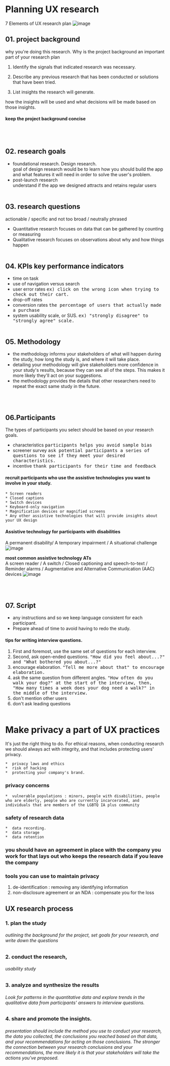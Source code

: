 # Planning UX research 

7 Elements of UX research plan
![image](https://github.com/minj2/ux-study/blob/b2dd5595f16c68bbb66442863587dad78a53779c/CRS4-01-Planning-UX-research-studies/mjlee/images/224575369-c7a86562-8209-41cc-8825-dc30bc4eaeeb.png)

## 01. project background
  why you're doing this research. Why is the project background an important part of your research plan
  01. Identify the signals that indicated research was necessary. 

  02. Describe any previous research that has been conducted or solutions that have been tried. 
  03. List insights the research will generate. 

how the insights will be used and what decisions will be made based on those insights. 
#### keep the project background concise  
<br/><br/>
## 02. research goals 
- foundational research. Design research.<br/>
goal of design research would be to learn how you should build the app and what features it will need in order to solve the user's problem.
- post-launch research <br/>
understand if the app we designed attracts and retains regular users
<br/><br/>
## 03. research questions
actionable / specific and not too broad / neutrally phrased 
-  Quantitative research focuses on data that can be gathered by counting or measuring 
-    Qualitative research focuses on observations about why and how things happen
<br/><br/>
## 04. KPIs key performance indicators
  *  time on task
  *  use of navigation versus search
  *  user error rates <kbd> ex) click on the wrong icon when trying to check out their cart. 
  *  drop-off rates
  *  conversion rates  <kbd> the percentage of users that actually made a purchase
  *  system usability scale, or SUS. <kbd> ex)  "strongly disagree" to "strongly agree" scale. 
 <br/><br/>
## 05. Methodology
- the methodology informs your stakeholders of what will happen during the study, how long the study is, and where it will take place. 
- detailing your methodology will give stakeholders more confidence in your study's results, because they can see all of the steps. This makes it more likely they'll act on your suggestions. 
- the methodology provides the details that other researchers need to repeat the exact same study in the future.

<br/><br/>
## 06.Participants
  The types of participants you select should be based on your research goals.
  - characteristics <kbd>participants helps you avoid sample bias
  - screener survey  <kbd> ask potential participants a series of questions to see if they meet your desired characteristics.
  - incentive <kbd>  thank participants for their time and feedback
  
 #### recruit participants who use the assistive technologies you want to involve in your study.
    * Screen readers
    * Closed captions
    * Switch devices
    * Keyboard-only navigation
    * Magnification devices or magnified screens
    * Any other assistive technologies that will provide insights about your UX design
  
 #### Assistive technology for participants with disabilities
 A permanent disability/ A temporary impairment / A situational challenge 
  ![image](https://github.com/minj2/ux-study/blob/fe638e1ab0f68dff6c0243d069813d2911aa14a4/CRS4-01-Planning-UX-research-studies/mjlee/images/224579918-5665ec4a-9ea3-4c56-9727-5dec2a140eb9.png)

  <b>most common assistive technology ATs</b><br/>
 A screen reader /  A switch / Closed captioning and speech-to-text / Reminder alarms / Augmentative and Alternative Communication (AAC) devices 
![image](https://github.com/minj2/ux-study/blob/fe638e1ab0f68dff6c0243d069813d2911aa14a4/CRS4-01-Planning-UX-research-studies/mjlee/images/224579925-c561f1f3-327e-4f67-ac74-c0a8ab6094f8.png)

<br/><br/>
  
## 07.  Script
- any instructions and so we keep language consistent for each participant. 
- Prepare ahead of time to avoid having to redo the study.   
####  tips for writing interview questions.  
01. First and foremost, use the same set of questions for each interview.
02. Second, ask open-ended questions. <kbd> "How did you feel about...?" and "What bothered you about...?"
03. encourage elaboration.  <kbd> "Tell me more about that" to encourage elaboration. 
04. ask the same question from different angles. <kbd> "How often do you walk your dog?" at the start of the interview, then, "How many times a week does your dog need a walk?" in the middle of the interview. 
05. don't mention other users
06. don't ask leading questions
  <br/><br/> 
# Make privacy a part of UX practices
 It's just the right thing to do. For ethical reasons, when conducting research we should always act with integrity, and that includes protecting users' privacy.
  
    *  privacy laws and ethics
    *  risk of hacking
    *  protecting your company's brand.
 
### privacy concerns
    *  vulnerable populations : minors, people with disabilities, people who are elderly, people who are currently incarcerated, and individuals that are members of the LGBTQ IA plus community

### safety of research data
    *  data recording.
    *  data storage
    *  data retention
### you should have an agreement in place with the company you work for that lays out who keeps the research data if you leave the company 
  
  
### tools you can use to maintain privacy  
  01. de-identification : removing any identifying information
  02. non-disclosure agreement or an NDA : compensate you for the loss 
## UX research process
### 1. plan the study
###### outlining the background for the project, set goals for your research, and write down the questions

### 2. conduct the research, 
###### usability study
### 3. analyze and synthesize the results 
######  Look for patterns in the quantitative data and explore trends in the qualitative data from participants' answers to interview questions.

### 4. share and promote the insights.
###### presentation should include the method you use to conduct your research, the data you collected, the conclusions you reached based on that data, and your recommendations for acting on those conclusions. The stronger the connection between your research conclusions and your recommendations, the more likely it is that your stakeholders will take the actions you've proposed. 
